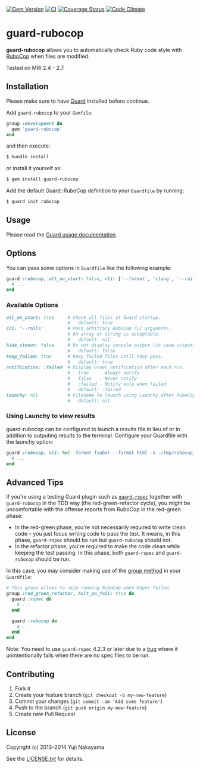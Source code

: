 [![Gem Version](https://badge.fury.io/rb/guard-rubocop.svg)](http://badge.fury.io/rb/guard-rubocop)
[![CI](https://github.com/yujinakayama/guard-rubocop/workflows/CI/badge.svg)](https://github.com/yujinakayama/guard-rubocop/actions)
[![Coverage Status](https://coveralls.io/repos/yujinakayama/guard-rubocop/badge.svg?branch=master&service=github)](https://coveralls.io/github/yujinakayama/guard-rubocop?branch=master)
[![Code Climate](https://codeclimate.com/github/yujinakayama/guard-rubocop/badges/gpa.svg)](https://codeclimate.com/github/yujinakayama/guard-rubocop)

# guard-rubocop

**guard-rubocop** allows you to automatically check Ruby code style with [RuboCop](https://github.com/bbatsov/rubocop) when files are modified.

Tested on MRI 2.4 - 2.7.

## Installation

Please make sure to have [Guard](https://github.com/guard/guard) installed before continue.

Add `guard-rubocop` to your `Gemfile`:

```ruby
group :development do
  gem 'guard-rubocop'
end
```

and then execute:

```sh
$ bundle install
```

or install it yourself as:

```sh
$ gem install guard-rubocop
```

Add the default Guard::RuboCop definition to your `Guardfile` by running:

```sh
$ guard init rubocop
```

## Usage

Please read the [Guard usage documentation](https://github.com/guard/guard#readme).

## Options

You can pass some options in `Guardfile` like the following example:

```ruby
guard :rubocop, all_on_start: false, cli: ['--format', 'clang', '--rails'] do
  # ...
end
```

### Available Options

```ruby
all_on_start: true     # Check all files at Guard startup.
                       #   default: true
cli: '--rails'         # Pass arbitrary RuboCop CLI arguments.
                       # An array or string is acceptable.
                       #   default: nil
hide_stdout: false     # Do not display console output (in case outputting to file).
                       #   default: false
keep_failed: true      # Keep failed files until they pass.
                       #   default: true
notification: :failed  # Display Growl notification after each run.
                       #   true    - Always notify
                       #   false   - Never notify
                       #   :failed - Notify only when failed
                       #   default: :failed
launchy: nil           # Filename to launch using Launchy after RuboCop runs.
                       #   default: nil
```

### Using Launchy to view results

guard-rubocop can be configured to launch a results file in lieu of or in addition to outputing results to the terminal.
Configure your Guardfile with the launchy option:

``` ruby
guard :rubocop, cli: %w(--format fuubar --format html -o ./tmp/rubocop_results.html), launchy: './tmp/rubocop_results.html' do
  # ...
end
```

## Advanced Tips

If you're using a testing Guard plugin such as [`guard-rspec`](https://github.com/guard/guard-rspec) together with `guard-rubocop` in the TDD way (the red-green-refactor cycle),
you might be uncomfortable with the offense reports from RuboCop in the red-green phase:

* In the red-green phase, you're not necessarily required to write clean code – you just focus writing code to pass the test. It means, in this phase, `guard-rspec` should be run but `guard-rubocop` should not.
* In the refactor phase, you're required to make the code clean while keeping the test passing. In this phase, both `guard-rspec` and `guard-rubocop` should be run.

In this case, you may consider making use of the [group method](https://github.com/guard/guard/wiki/Guardfile-DSL---Configuring-Guard#group) in your `Guardfile`:

```ruby
# This group allows to skip running RuboCop when RSpec failed.
group :red_green_refactor, halt_on_fail: true do
  guard :rspec do
    # ...
  end

  guard :rubocop do
    # ...
  end
end
```

Note: You need to use `guard-rspec` 4.2.3 or later due to a [bug](https://github.com/guard/guard-rspec/pull/234) where it unintentionally fails when there are no spec files to be run.

## Contributing

1. Fork it
2. Create your feature branch (`git checkout -b my-new-feature`)
3. Commit your changes (`git commit -am 'Add some feature'`)
4. Push to the branch (`git push origin my-new-feature`)
5. Create new Pull Request

## License

Copyright (c) 2013–2014 Yuji Nakayama

See the [LICENSE.txt](LICENSE.txt) for details.
